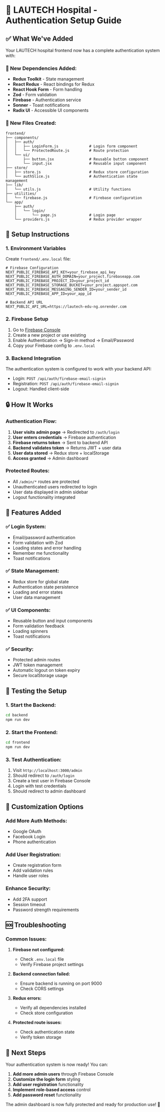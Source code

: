 # 🔐 LAUTECH Hospital - Authentication Setup Guide

## ✅ **What We've Added**

Your LAUTECH hospital frontend now has a complete authentication system with:

### **🔧 New Dependencies Added:**
- **Redux Toolkit** - State management
- **React Redux** - React bindings for Redux
- **React Hook Form** - Form handling
- **Zod** - Form validation
- **Firebase** - Authentication service
- **Sonner** - Toast notifications
- **Radix UI** - Accessible UI components

### **📁 New Files Created:**
```
frontend/
├── components/
│   ├── auth/
│   │   ├── LoginForm.js              # Login form component
│   │   └── ProtectedRoute.js         # Route protection
│   └── ui/
│       ├── button.jsx                # Reusable button component
│       └── input.jsx                 # Reusable input component
├── store/
│   ├── store.js                      # Redux store configuration
│   └── authSlice.js                  # Authentication state management
├── lib/
│   └── utils.js                      # Utility functions
├── utilities/
│   └── firebase.js                   # Firebase configuration
└── app/
    ├── auth/
    │   └── login/
    │       └── page.js               # Login page
    └── providers.js                  # Redux provider wrapper
```

## 🚀 **Setup Instructions**

### **1. Environment Variables**
Create `frontend/.env.local` file:
```env
# Firebase Configuration
NEXT_PUBLIC_FIREBASE_API_KEY=your_firebase_api_key
NEXT_PUBLIC_FIREBASE_AUTH_DOMAIN=your_project.firebaseapp.com
NEXT_PUBLIC_FIREBASE_PROJECT_ID=your_project_id
NEXT_PUBLIC_FIREBASE_STORAGE_BUCKET=your_project.appspot.com
NEXT_PUBLIC_FIREBASE_MESSAGING_SENDER_ID=your_sender_id
NEXT_PUBLIC_FIREBASE_APP_ID=your_app_id

# Backend API URL
NEXT_PUBLIC_API_URL=https://lautech-edu-ng.onrender.com
```

### **2. Firebase Setup**
1. Go to [Firebase Console](https://console.firebase.google.com/)
2. Create a new project or use existing
3. Enable Authentication → Sign-in method → Email/Password
4. Copy your Firebase config to `.env.local`

### **3. Backend Integration**
The authentication system is configured to work with your backend API:
- Login: `POST /api/auth/firebase-email-signin`
- Registration: `POST /api/auth/firebase-email-signin`
- Logout: Handled client-side

## 🔒 **How It Works**

### **Authentication Flow:**
1. **User visits admin page** → Redirected to `/auth/login`
2. **User enters credentials** → Firebase authentication
3. **Firebase returns token** → Sent to backend API
4. **Backend validates token** → Returns JWT + user data
5. **User data stored** → Redux store + localStorage
6. **Access granted** → Admin dashboard

### **Protected Routes:**
- All `/admin/*` routes are protected
- Unauthenticated users redirected to login
- User data displayed in admin sidebar
- Logout functionality integrated

## 🎯 **Features Added**

### **✅ Login System:**
- Email/password authentication
- Form validation with Zod
- Loading states and error handling
- Remember me functionality
- Toast notifications

### **✅ State Management:**
- Redux store for global state
- Authentication state persistence
- Loading and error states
- User data management

### **✅ UI Components:**
- Reusable button and input components
- Form validation feedback
- Loading spinners
- Toast notifications

### **✅ Security:**
- Protected admin routes
- JWT token management
- Automatic logout on token expiry
- Secure localStorage usage

## 🧪 **Testing the Setup**

### **1. Start the Backend:**
```bash
cd backend
npm run dev
```

### **2. Start the Frontend:**
```bash
cd frontend
npm run dev
```

### **3. Test Authentication:**
1. Visit `http://localhost:3000/admin`
2. Should redirect to `/auth/login`
3. Create a test user in Firebase Console
4. Login with test credentials
5. Should redirect to admin dashboard

## 🔧 **Customization Options**

### **Add More Auth Methods:**
- Google OAuth
- Facebook Login
- Phone authentication

### **Add User Registration:**
- Create registration form
- Add validation rules
- Handle user roles

### **Enhance Security:**
- Add 2FA support
- Session timeout
- Password strength requirements

## 🆘 **Troubleshooting**

### **Common Issues:**

1. **Firebase not configured:**
   - Check `.env.local` file
   - Verify Firebase project settings

2. **Backend connection failed:**
   - Ensure backend is running on port 9000
   - Check CORS settings

3. **Redux errors:**
   - Verify all dependencies installed
   - Check store configuration

4. **Protected route issues:**
   - Check authentication state
   - Verify token storage

## 🎉 **Next Steps**

Your authentication system is now ready! You can:

1. **Add more admin users** through Firebase Console
2. **Customize the login form** styling
3. **Add user registration** functionality
4. **Implement role-based access** control
5. **Add password reset** functionality

The admin dashboard is now fully protected and ready for production use! 🚀
